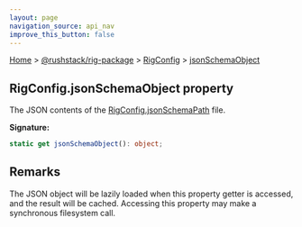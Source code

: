 ```yaml
---
layout: page
navigation_source: api_nav
improve_this_button: false
---
```



[Home](./index.md) &gt; [@rushstack/rig-package](./rig-package.md) &gt; [RigConfig](./rig-package.rigconfig.md) &gt; [jsonSchemaObject](./rig-package.rigconfig.jsonschemaobject.md)

## RigConfig.jsonSchemaObject property

The JSON contents of the [RigConfig.jsonSchemaPath](./rig-package.rigconfig.jsonschemapath.md) file.

<b>Signature:</b>

```typescript
static get jsonSchemaObject(): object;
```

## Remarks

The JSON object will be lazily loaded when this property getter is accessed, and the result will be cached. Accessing this property may make a synchronous filesystem call.
